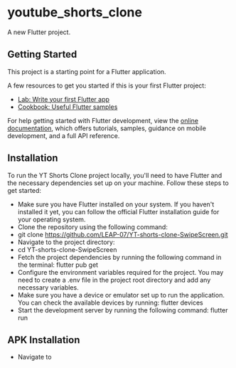 # youtube_shorts_clone

A new Flutter project.

## Getting Started

This project is a starting point for a Flutter application.

A few resources to get you started if this is your first Flutter project:

- [Lab: Write your first Flutter app](https://docs.flutter.dev/get-started/codelab)
- [Cookbook: Useful Flutter samples](https://docs.flutter.dev/cookbook)

For help getting started with Flutter development, view the
[online documentation](https://docs.flutter.dev/), which offers tutorials,
samples, guidance on mobile development, and a full API reference.


## Installation

To run the YT Shorts Clone project locally, you'll need to have Flutter and the necessary dependencies set up on your machine. Follow these steps to get started:

- Make sure you have Flutter installed on your system. If you haven't installed it yet, you can follow the official Flutter installation guide for your operating system.
- Clone the repository using the following command:
- git clone https://github.com/LEAP-07/YT-shorts-clone-SwipeScreen.git
- Navigate to the project directory:
- cd YT-shorts-clone-SwipeScreen
- Fetch the project dependencies by running the following command in the terminal: flutter pub get
- Configure the environment variables required for the project. You may need to create a .env file in the project root directory and add any necessary variables.
- Make sure you have a device or emulator set up to run the application. You can check the available devices by running: flutter devices
- Start the development server by running the following command: 
  flutter run

## APK Installation
- Navigate to
